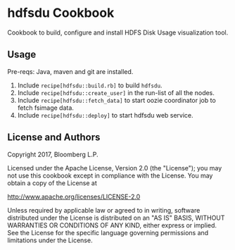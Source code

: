 hdfsdu Cookbook
===============
Cookbook to build, configure and install HDFS Disk Usage visualization tool.

Usage
-----
Pre-reqs: Java, maven and git are installed.

1. Include `recipe[hdfsdu::build.rb]` to build `hdfsdu`.
2. Include `recipe[hdfsdu::create_user]` in the run-list of all the nodes.
3. Include `recipe[hdfsdu::fetch_data]` to start oozie coordinator job to fetch fsimage data.
4. Include `recipe[hdfsdu::deploy]` to start hdfsdu web service.

License and Authors
-------------------
Copyright 2017, Bloomberg L.P.

Licensed under the Apache License, Version 2.0 (the "License");
you may not use this cookbook except in compliance with the License.
You may obtain a copy of the License at

http://www.apache.org/licenses/LICENSE-2.0

Unless required by applicable law or agreed to in writing, software
distributed under the License is distributed on an "AS IS" BASIS,
WITHOUT WARRANTIES OR CONDITIONS OF ANY KIND, either express or implied.
See the License for the specific language governing permissions and
limitations under the License.
